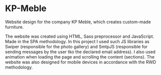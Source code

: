 # KP-Meble

Website design for the company KP Meble, which creates custom-made furniture.

The website was created using HTML, Sass preprocessor and JavaScript. Made in the SPA methodology.
In this project I used such JS libraries as Swiper (responsible for the photo gallery) and SmtpJS (responsible for sending messages by the user tko the declared email address). I also used animation when loading the page and scrolling the content (sections).
The website was also designed for mobile devices in accordance with the RWD methodology.
